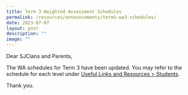 ```yaml
---
title: Term 3 Weighted Assessment Schedules
permalink: /resources/announcements/term3-wa3-schedules/
date: 2023-07-07
layout: post
description: ""
image: ""
---
```

Dear SJCians and Parents,

The WA schedules for Term 3 have been updated. You may refer to the schedule for each level under [Useful Links and Resources > Students](https://www.chijstjosephsconvent.moe.edu.sg/useful-links/students/).

Thank you.